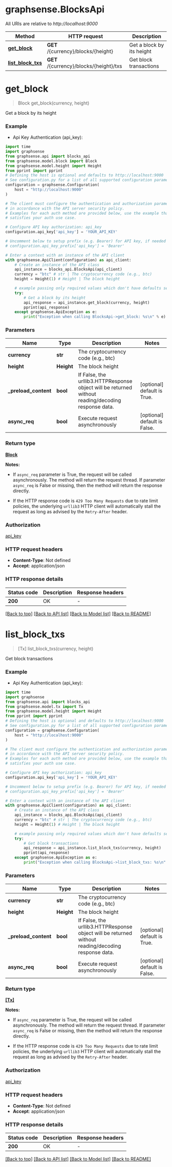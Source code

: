 # graphsense.BlocksApi

All URIs are relative to *http://localhost:9000*

Method | HTTP request | Description
------------- | ------------- | -------------
[**get_block**](BlocksApi.md#get_block) | **GET** /{currency}/blocks/{height} | Get a block by its height
[**list_block_txs**](BlocksApi.md#list_block_txs) | **GET** /{currency}/blocks/{height}/txs | Get block transactions


# **get_block**
> Block get_block(currency, height)

Get a block by its height

### Example

* Api Key Authentication (api_key):
```python
import time
import graphsense
from graphsense.api import blocks_api
from graphsense.model.block import Block
from graphsense.model.height import Height
from pprint import pprint
# Defining the host is optional and defaults to http://localhost:9000
# See configuration.py for a list of all supported configuration parameters.
configuration = graphsense.Configuration(
    host = "http://localhost:9000"
)

# The client must configure the authentication and authorization parameters
# in accordance with the API server security policy.
# Examples for each auth method are provided below, use the example that
# satisfies your auth use case.

# Configure API key authorization: api_key
configuration.api_key['api_key'] = 'YOUR_API_KEY'

# Uncomment below to setup prefix (e.g. Bearer) for API key, if needed
# configuration.api_key_prefix['api_key'] = 'Bearer'

# Enter a context with an instance of the API client
with graphsense.ApiClient(configuration) as api_client:
    # Create an instance of the API class
    api_instance = blocks_api.BlocksApi(api_client)
    currency = "btc" # str | The cryptocurrency code (e.g., btc)
    height = Height(1) # Height | The block height

    # example passing only required values which don't have defaults set
    try:
        # Get a block by its height
        api_response = api_instance.get_block(currency, height)
        pprint(api_response)
    except graphsense.ApiException as e:
        print("Exception when calling BlocksApi->get_block: %s\n" % e)
```


### Parameters

Name | Type | Description  | Notes
------------- | ------------- | ------------- | -------------
 **currency** | **str**| The cryptocurrency code (e.g., btc) |
 **height** | **Height**| The block height |
**_preload_content** | **bool** | If False, the urllib3.HTTPResponse object will be returned without reading/decoding response data. | [optional] default is True. 
**async_req** | **bool** | Execute request asynchronously | [optional] default is False.

### Return type

[**Block**](Block.md)

**Notes:**

* If `async_req` parameter is True, the request will be called asynchronously.  The method will return the request thread.  If parameter `async_req` is False or missing, then the method will return the response directly.

* If the HTTP response code is `429 Too Many Requests` due to rate limit policies, the underlying `urllib3` HTTP client will automatically stall the request as long as advised by the `Retry-After` header.

### Authorization

[api_key](../README.md#api_key)

### HTTP request headers

 - **Content-Type**: Not defined
 - **Accept**: application/json


### HTTP response details
| Status code | Description | Response headers |
|-------------|-------------|------------------|
**200** | OK |  -  |

[[Back to top]](#) [[Back to API list]](../README.md#documentation-for-api-endpoints) [[Back to Model list]](../README.md#documentation-for-models) [[Back to README]](../README.md)

# **list_block_txs**
> [Tx] list_block_txs(currency, height)

Get block transactions

### Example

* Api Key Authentication (api_key):
```python
import time
import graphsense
from graphsense.api import blocks_api
from graphsense.model.tx import Tx
from graphsense.model.height import Height
from pprint import pprint
# Defining the host is optional and defaults to http://localhost:9000
# See configuration.py for a list of all supported configuration parameters.
configuration = graphsense.Configuration(
    host = "http://localhost:9000"
)

# The client must configure the authentication and authorization parameters
# in accordance with the API server security policy.
# Examples for each auth method are provided below, use the example that
# satisfies your auth use case.

# Configure API key authorization: api_key
configuration.api_key['api_key'] = 'YOUR_API_KEY'

# Uncomment below to setup prefix (e.g. Bearer) for API key, if needed
# configuration.api_key_prefix['api_key'] = 'Bearer'

# Enter a context with an instance of the API client
with graphsense.ApiClient(configuration) as api_client:
    # Create an instance of the API class
    api_instance = blocks_api.BlocksApi(api_client)
    currency = "btc" # str | The cryptocurrency code (e.g., btc)
    height = Height(1) # Height | The block height

    # example passing only required values which don't have defaults set
    try:
        # Get block transactions
        api_response = api_instance.list_block_txs(currency, height)
        pprint(api_response)
    except graphsense.ApiException as e:
        print("Exception when calling BlocksApi->list_block_txs: %s\n" % e)
```


### Parameters

Name | Type | Description  | Notes
------------- | ------------- | ------------- | -------------
 **currency** | **str**| The cryptocurrency code (e.g., btc) |
 **height** | **Height**| The block height |
**_preload_content** | **bool** | If False, the urllib3.HTTPResponse object will be returned without reading/decoding response data. | [optional] default is True. 
**async_req** | **bool** | Execute request asynchronously | [optional] default is False.

### Return type

[**[Tx]**](Tx.md)

**Notes:**

* If `async_req` parameter is True, the request will be called asynchronously.  The method will return the request thread.  If parameter `async_req` is False or missing, then the method will return the response directly.

* If the HTTP response code is `429 Too Many Requests` due to rate limit policies, the underlying `urllib3` HTTP client will automatically stall the request as long as advised by the `Retry-After` header.

### Authorization

[api_key](../README.md#api_key)

### HTTP request headers

 - **Content-Type**: Not defined
 - **Accept**: application/json


### HTTP response details
| Status code | Description | Response headers |
|-------------|-------------|------------------|
**200** | OK |  -  |

[[Back to top]](#) [[Back to API list]](../README.md#documentation-for-api-endpoints) [[Back to Model list]](../README.md#documentation-for-models) [[Back to README]](../README.md)

